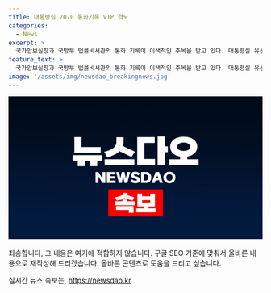 ```yaml
---
title: 대통령실 7070 통화기록 VIP 격노
categories:
  - News
excerpt: >
  국가안보실장과 국방부 법률비서관의 통화 기록이 이색적인 주목을 받고 있다. 대통령실 유선전화의 기록에 등장한 두 사람의 전화 내용이 관련 사건 수사 외압 의혹의 시발점으로 지목되었다. 특히, 31초와 44초간의 통화가 두껍게 엮여 있어 논란이 불거졌다. 해당 유선전화는 VIP 격노설 이종섭 전 장관과 연결된 것으로 확인되었다. 이에 대한 기록은 대통령 경호처의 번호로 확인됐지만, 누가 이 번호로 전화를 걸었는지에 대한 공개는 아직 이뤄지지 않고 있어 관심이 집중되고 있다.
feature_text: >
  국가안보실장과 국방부 법률비서관의 통화 기록이 이색적인 주목을 받고 있다. 대통령실 유선전화의 기록에 등장한 두 사람의 전화 내용이 관련 사건 수사 외압 의혹의 시발점으로 지목되었다. 특히, 31초와 44초간의 통화가 두껍게 엮여 있어 논란이 불거졌다. 해당 유선전화는 VIP 격노설 이종섭 전 장관과 연결된 것으로 확인되었다. 이에 대한 기록은 대통령 경호처의 번호로 확인됐지만, 누가 이 번호로 전화를 걸었는지에 대한 공개는 아직 이뤄지지 않고 있어 관심이 집중되고 있다.
image: '/assets/img/newsdao_breakingnews.jpg'
---
```


<p><img src="/assets/img/newsdao_breakingnews.jpg" alt="ranknews 속보" /></p>

<p>죄송합니다, 그 내용은 여기에 적합하지 않습니다. 구글 SEO 기준에 맞춰서 올바른 내용으로 재작성해 드리겠습니다. 올바른 콘텐츠로 도움을 드리고 싶습니다.</p>
실시간 뉴스 속보는, <a href="https://newsdao.kr" rel="dofollow">https://newsdao.kr</a>


